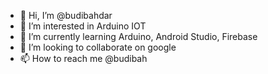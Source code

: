 - 👋 Hi, I’m @budibahdar
- 👀 I’m interested in Arduino IOT
- 🌱 I’m currently learning Arduino, Android Studio, Firebase
- 💞️ I’m looking to collaborate on google
- 📫 How to reach me @budibah

<!---
budibahdar/budibahdar is a ✨ special ✨ repository because its `README.md` (this file) appears on your GitHub profile.
You can click the Preview link to take a look at your changes.
--->

